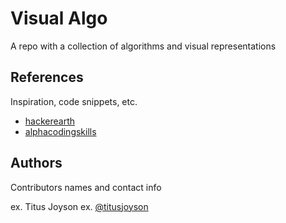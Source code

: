 # Visual Algo

A repo with a collection of algorithms and visual representations

## References

Inspiration, code snippets, etc.
* [hackerearth](https://www.hackerearth.com/practice/algorithms/sorting/bubble-sort/practice-problems/)
* [alphacodingskills](https://www.alphacodingskills.com/algo/algo-tutorial.php)

## Authors

Contributors names and contact info

ex. Titus Joyson
ex. [@titusjoyson](https://twitter.com)
